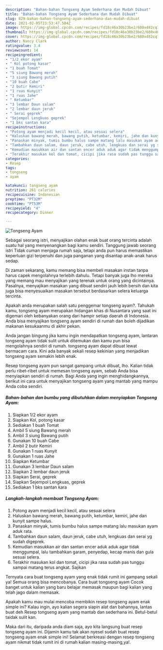 ```yaml
---
description: "Bahan-bahan Tongseng Ayam Sederhana dan Mudah Dibuat"
title: "Bahan-bahan Tongseng Ayam Sederhana dan Mudah Dibuat"
slug: 829-bahan-bahan-tongseng-ayam-sederhana-dan-mudah-dibuat
date: 2021-02-05T23:53:47.504Z
image: https://img-global.cpcdn.com/recipes/fd18c46a30b23be2/680x482cq70/tongseng-ayam-foto-resep-utama.jpg
thumbnail: https://img-global.cpcdn.com/recipes/fd18c46a30b23be2/680x482cq70/tongseng-ayam-foto-resep-utama.jpg
cover: https://img-global.cpcdn.com/recipes/fd18c46a30b23be2/680x482cq70/tongseng-ayam-foto-resep-utama.jpg
author: Nancy Clark
ratingvalue: 3.4
reviewcount: 14
recipeingredient:
- "1/2 ekor ayam"
- " Kol potong kasar"
- "1 buah Tomat"
- "5 siung Bawang merah"
- "3 siung Bawang putih"
- "10 buah Cabe"
- "2 butir Kemiri"
- "1 ruas Kunyit"
- "1 ruas Jahe"
- " Ketumbar"
- "3 lembar Daun salam"
- "2 lembar daun jeruk"
- " Serai geprek"
- "Sejempol Lengkuas geprek"
- "1 bks santan kara"
recipeinstructions:
- "Potong ayam menjadi kecil kecil, atau sesuai selera"
- "Haluskan bawang merah, bawang putih, ketumbar, kemiri, jahe dan kunyit sampe halus."
- "Panaskan minyak, tumis bumbu halus sampe matang lalu masukan ayam aduk rata."
- "Tambahkan daun salam, daun jeruk, cabe utuh, lengkuas dan serai yg sudah digeprek."
- "Kemudian masukkan air dan santan encer aduk aduk agar tidak menggumpal, lalu tambahkan garam, penyedap, kecap manis dan gula sesuai selera."
- "Terakhir masukan kol dan tomat, cicipi jika rasa sudah pas tunggu sampai matang terus angkat. Sajikan"
categories:
- Resep
tags:
- tongseng
- ayam

katakunci: tongseng ayam 
nutrition: 261 calories
recipecuisine: Indonesian
preptime: "PT32M"
cooktime: "PT53M"
recipeyield: "4"
recipecategory: Dinner

---
```



![Tongseng Ayam](https://img-global.cpcdn.com/recipes/fd18c46a30b23be2/680x482cq70/tongseng-ayam-foto-resep-utama.jpg)

Sebagai seorang istri, menyajikan olahan enak buat orang tercinta adalah suatu hal yang menyenangkan bagi kamu sendiri. Tanggung jawab seorang istri Tidak cuman menjaga rumah saja, tetapi anda pun harus memastikan keperluan gizi terpenuhi dan juga panganan yang disantap anak-anak harus sedap.

Di zaman  sekarang, kamu memang bisa membeli masakan instan tanpa harus capek mengolahnya terlebih dahulu. Tetapi banyak juga lho mereka yang memang mau menyajikan yang terenak untuk orang yang dicintainya. Pasalnya, menyajikan masakan yang dibuat sendiri jauh lebih bersih dan kita juga bisa menyesuaikan masakan tersebut berdasarkan selera keluarga tercinta. 



Apakah anda merupakan salah satu penggemar tongseng ayam?. Tahukah kamu, tongseng ayam merupakan hidangan khas di Nusantara yang saat ini digemari oleh kebanyakan orang dari hampir setiap daerah di Indonesia. Anda bisa menyajikan tongseng ayam sendiri di rumah dan boleh dijadikan makanan kesukaanmu di akhir pekan.

Anda jangan bingung jika kamu ingin mendapatkan tongseng ayam, lantaran tongseng ayam tidak sulit untuk ditemukan dan kamu pun bisa mengolahnya sendiri di rumah. tongseng ayam dapat dibuat lewat bermacam cara. Kini ada banyak sekali resep kekinian yang menjadikan tongseng ayam semakin lebih enak.

Resep tongseng ayam pun sangat gampang untuk dibuat, lho. Kalian tidak perlu ribet-ribet untuk memesan tongseng ayam, sebab Anda bisa menyiapkan sendiri di rumah. Bagi Anda yang ingin menghidangkannya, berikut ini cara untuk menyajikan tongseng ayam yang mantab yang mampu Anda coba sendiri.

<!--inarticleads1-->

##### Bahan-bahan dan bumbu yang dibutuhkan dalam menyiapkan Tongseng Ayam:

1. Siapkan 1/2 ekor ayam
1. Siapkan  Kol, potong kasar
1. Sediakan 1 buah Tomat
1. Ambil 5 siung Bawang merah
1. Ambil 3 siung Bawang putih
1. Gunakan 10 buah Cabe
1. Ambil 2 butir Kemiri
1. Gunakan 1 ruas Kunyit
1. Gunakan 1 ruas Jahe
1. Siapkan  Ketumbar
1. Gunakan 3 lembar Daun salam
1. Siapkan 2 lembar daun jeruk
1. Siapkan  Serai, geprek
1. Siapkan Sejempol Lengkuas, geprek
1. Sediakan 1 bks santan kara




<!--inarticleads2-->

##### Langkah-langkah membuat Tongseng Ayam:

1. Potong ayam menjadi kecil kecil, atau sesuai selera
1. Haluskan bawang merah, bawang putih, ketumbar, kemiri, jahe dan kunyit sampe halus.
1. Panaskan minyak, tumis bumbu halus sampe matang lalu masukan ayam aduk rata.
1. Tambahkan daun salam, daun jeruk, cabe utuh, lengkuas dan serai yg sudah digeprek.
1. Kemudian masukkan air dan santan encer aduk aduk agar tidak menggumpal, lalu tambahkan garam, penyedap, kecap manis dan gula sesuai selera.
1. Terakhir masukan kol dan tomat, cicipi jika rasa sudah pas tunggu sampai matang terus angkat. Sajikan




Ternyata cara buat tongseng ayam yang enak tidak rumit ini gampang sekali ya! Semua orang bisa mencobanya. Cara buat tongseng ayam Cocok banget untuk kalian yang baru belajar memasak maupun bagi kalian yang telah jago dalam memasak.

Apakah kamu mau mulai mencoba membikin resep tongseng ayam enak simple ini? Kalau ingin, ayo kalian segera siapin alat dan bahannya, lantas buat deh Resep tongseng ayam yang mantab dan sederhana ini. Betul-betul taidak sulit kan. 

Maka dari itu, daripada anda diam saja, ayo kita langsung buat resep tongseng ayam ini. Dijamin kamu tak akan nyesel sudah buat resep tongseng ayam enak simple ini! Selamat berkreasi dengan resep tongseng ayam nikmat tidak rumit ini di rumah kalian masing-masing,ya!.

